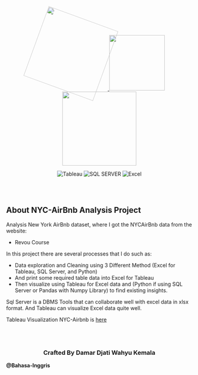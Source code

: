 


<p align="center">
  <a href="https://public.tableau.com/views/TableauCovid-19ResultAnalysis/Dashboard1?:language=en-US&:display_count=n&:origin=viz_share_link" target="_blank">
  <img src="https://user-images.githubusercontent.com/61747306/188301980-4543357a-c3ed-44c0-b6ab-62bcfe23f6f5.png" width="200" style="transform: rotate(20deg);">
  <img src="https://user-images.githubusercontent.com/61747306/166453857-22734a57-adc9-49c6-82a2-56d082565bea.png" width="150">
  <img src="https://user-images.githubusercontent.com/61747306/188302101-afc961d5-fdd2-4d67-8abb-c144743fd6b5.png" width="200"></a>
  
</p>

<p align="center">
<img src="https://img.shields.io/badge/Tableau-E97627?style=for-the-badge&logo=Tableau&logoColor=white" alt="Tableau">
<img src="https://img.shields.io/badge/Microsoft%20SQL%20Server-CC2927?style=for-the-badge&logo=microsoft%20sql%20server&logoColor=white" alt="SQL SERVER">
<img src="https://img.shields.io/badge/Jupyter-F37626.svg?&style=for-the-badge&logo=Jupyter&logoColor=white" alt="Excel">

</p>
<br><br>

## About NYC-AirBnb Analysis Project

Analysis New York AirBnb dataset, where I got the NYCAirBnb data from the website: 

- Revou Course

In this project there are several processes that I do such as:

- Data exploration and Cleaning using 3 Different Method (Excel for Tableau, SQL Server, and Python) 
- And print some required table data into Excel for Tableau
- Then visualize using Tableau for Excel data and (Python if using SQL Server or Pandas with Numpy Library) to find existing insights.

Sql Server is a DBMS Tools that can collaborate well with excel data in xlsx format. And Tableau can visualize Excel data quite well.

Tableau Visualization NYC-Airbnb is [here](https://public.tableau.com/views/DamarDjatiWahyuKemala-NYC-AirbnbAnalysis-CaseStudyRevouID/Dashboard1?:language=en-US&:display_count=n&:origin=viz_share_link)

<br><br>
<h3 align="center">
  Crafted By Damar Djati Wahyu Kemala
</h3>

**@Bahasa-Inggris**
